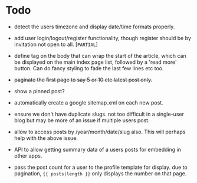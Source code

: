 # Todo

* detect the users timezone and display date/time formats properly.
* add user login/logout/register functionality, though register should be by
  invitation not open to all. [`PARTIAL`]
* define tag on the body that can wrap the start of the article, which can be
  displayed on the main index page list, followed by a 'read more' button. Can
  do fancy styling to fade the last few lines etc too.
* ~~paginate the first page to say 5 or 10 etc latest post only.~~

* show a pinned post?
* automatically create a google sitemap.xml on each new post.
* ensure we don't have duplicate slugs. not too difficult in a single-user blog
  but may be more of an issue if multiple users post.
* allow to access posts by /year/month/date/slug also. This will perhaps help
  with the above issue.
* API to allow getting summary data of a users posts for embedding in other
  apps.
* pass the post count for a user to the profile template for display. due to
  pagination, `{{ posts|length }}` only displays the number on that page.
